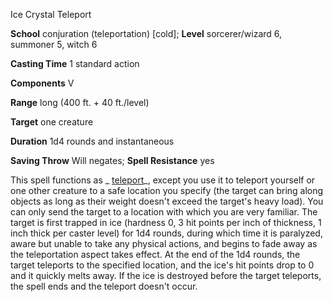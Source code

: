 Ice Crystal Teleport

**School** conjuration (teleportation) [cold]; **Level** sorcerer/wizard 6, summoner 5, witch 6

**Casting Time** 1 standard action

**Components** V

**Range** long (400 ft. + 40 ft./level)

**Target** one creature

**Duration** 1d4 rounds and instantaneous

**Saving Throw** Will negates; **Spell Resistance** yes

This spell functions as _ [teleport](spells/teleport.md#_teleport)_, except you use it to teleport yourself or one other creature to a safe location you specify (the target can bring along objects as long as their weight doesn't exceed the target's heavy load). You can only send the target to a location with which you are very familiar. The target is first trapped in ice (hardness 0, 3 hit points per inch of thickness, 1 inch thick per caster level) for 1d4 rounds, during which time it is paralyzed, aware but unable to take any physical actions, and begins to fade away as the teleportation aspect takes effect. At the end of the 1d4 rounds, the target teleports to the specified location, and the ice's hit points drop to 0 and it quickly melts away. If the ice is destroyed before the target teleports, the spell ends and the teleport doesn't occur.

